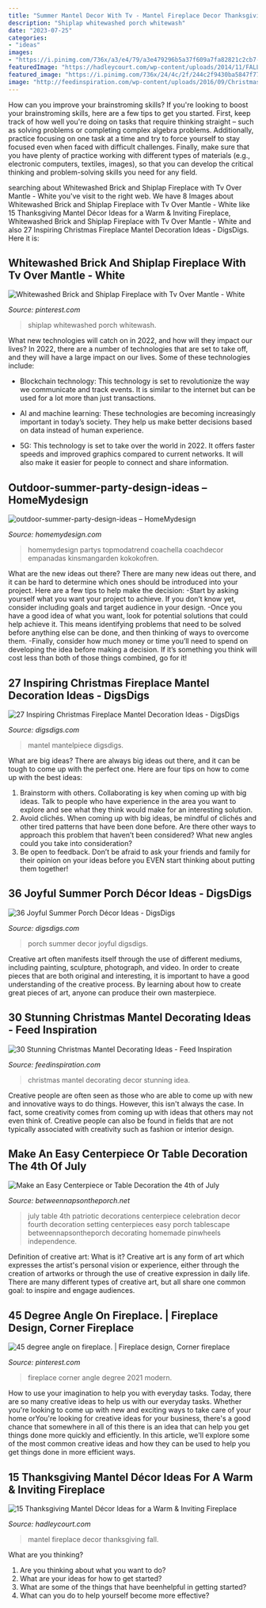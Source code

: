 ```yaml
---
title: "Summer Mantel Decor With Tv - Mantel Fireplace Decor Thanksgiving Fall"
description: "Shiplap whitewashed porch whitewash"
date: "2023-07-25"
categories:
- "ideas"
images:
- "https://i.pinimg.com/736x/a3/e4/79/a3e479296b5a37f609a7fa82821c2cb7--degree-angle-angles.jpg"
featuredImage: "https://hadleycourt.com/wp-content/uploads/2014/11/FALL-MANTEL-DECOR-IDEAS-HADLEY-COURT-FEATURE-Lynda-Quintero-Davids-14.jpg"
featured_image: "https://i.pinimg.com/736x/24/4c/2f/244c2f9430ba5847f77f6ef989506d85.jpg"
image: "http://feedinspiration.com/wp-content/uploads/2016/09/Christmas-Mantel-Decor-Idea.jpg"
---
```



How can you improve your brainstroming skills?
If you're looking to boost your brainstroming skills, here are a few tips to get you started. First, keep track of how well you're doing on tasks that require thinking straight – such as solving problems or completing complex algebra problems. Additionally, practice focusing on one task at a time and try to force yourself to stay focused even when faced with difficult challenges. Finally, make sure that you have plenty of practice working with different types of materials (e.g., electronic computers, textiles, images), so that you can develop the critical thinking and problem-solving skills you need for any field.

	

		
searching about Whitewashed Brick and Shiplap Fireplace with Tv Over Mantle - White you've visit to the right web. We have 8 Images about Whitewashed Brick and Shiplap Fireplace with Tv Over Mantle - White like 15 Thanksgiving Mantel Décor Ideas for a Warm &amp; Inviting Fireplace, Whitewashed Brick and Shiplap Fireplace with Tv Over Mantle - White and also 27 Inspiring Christmas Fireplace Mantel Decoration Ideas - DigsDigs. Here it is:
		
    
## Whitewashed Brick And Shiplap Fireplace With Tv Over Mantle - White

<img loading=lazy src="https://i.pinimg.com/736x/24/4c/2f/244c2f9430ba5847f77f6ef989506d85.jpg" onerror="this.onerror=null;this.src='https://tse1.mm.bing.net/th?id=OIP.LgY0Lj50w_XDqRds_qV_WAHaJ3&amp;pid=15.1';" alt="Whitewashed Brick and Shiplap Fireplace with Tv Over Mantle - White">

_Source: pinterest.com_

>shiplap whitewashed porch whitewash. 

	

What new technologies will catch on in 2022, and how will they impact our lives?
In 2022, there are a number of technologies that are set to take off, and they will have a large impact on our lives. Some of these technologies include: 
- Blockchain technology: This technology is set to revolutionize the way we communicate and track events. It is similar to the internet but can be used for a lot more than just transactions. 

- AI and machine learning: These technologies are becoming increasingly important in today’s society. They help us make better decisions based on data instead of human experience. 

- 5G: This technology is set to take over the world in 2022. It offers faster speeds and improved graphics compared to current networks. It will also make it easier for people to connect and share information.

    
## Outdoor-summer-party-design-ideas – HomeMydesign

<img loading=lazy src="https://homemydesign.com/wp-content/uploads/2019/08/outdoor-summer-party-design-ideas.jpg" onerror="this.onerror=null;this.src='https://tse3.mm.bing.net/th?id=OIP.oIDlAApWc18Mq95qf4rpwgHaLF&amp;pid=15.1';" alt="outdoor-summer-party-design-ideas – HomeMydesign">

_Source: homemydesign.com_

>homemydesign partys topmodatrend coachella coachdecor empanadas kinsmangarden kokokofren. 

	

What are the new ideas out there?
There are many new ideas out there, and it can be hard to determine which ones should be introduced into your project. Here are a few tips to help make the decision: 
-Start by asking yourself what you want your project to achieve. If you don’t know yet, consider including goals and target audience in your design.
-Once you have a good idea of what you want, look for potential solutions that could help achieve it. This means identifying problems that need to be solved before anything else can be done, and then thinking of ways to overcome them.
-Finally, consider how much money or time you’ll need to spend on developing the idea before making a decision. If it’s something you think will cost less than both of those things combined, go for it!

    
## 27 Inspiring Christmas Fireplace Mantel Decoration Ideas - DigsDigs

<img loading=lazy src="https://www.digsdigs.com/photos/inspiring-mantelpiece-decoration-ideas-28.jpg" onerror="this.onerror=null;this.src='https://tse2.mm.bing.net/th?id=OIP.HTphBQYiEAOlbnmKSB35NgHaIh&amp;pid=15.1';" alt="27 Inspiring Christmas Fireplace Mantel Decoration Ideas - DigsDigs">

_Source: digsdigs.com_

>mantel mantelpiece digsdigs. 

	

What are big ideas?
There are always big ideas out there, and it can be tough to come up with the perfect one. Here are four tips on how to come up with the best ideas: 
1. Brainstorm with others. Collaborating is key when coming up with big ideas. Talk to people who have experience in the area you want to explore and see what they think would make for an interesting solution. 
2. Avoid clichés. When coming up with big ideas, be mindful of clichés and other tired patterns that have been done before. Are there other ways to approach this problem that haven’t been considered? What new angles could you take into consideration? 
3. Be open to feedback. Don’t be afraid to ask your friends and family for their opinion on your ideas before you EVEN start thinking about putting them together!

    
## 36 Joyful Summer Porch Décor Ideas - DigsDigs

<img loading=lazy src="https://www.digsdigs.com/photos/joyful-summer-porch-decor-ideas-38.jpg" onerror="this.onerror=null;this.src='https://tse2.mm.bing.net/th?id=OIP.A_9-TwZTS6qPhKuPmuc18QHaIm&amp;pid=15.1';" alt="36 Joyful Summer Porch Décor Ideas - DigsDigs">

_Source: digsdigs.com_

>porch summer decor joyful digsdigs. 

	

Creative art often manifests itself through the use of different mediums, including painting, sculpture, photograph, and video. In order to create pieces that are both original and interesting, it is important to have a good understanding of the creative process. By learning about how to create great pieces of art, anyone can produce their own masterpiece.

    
## 30 Stunning Christmas Mantel Decorating Ideas - Feed Inspiration

<img loading=lazy src="http://feedinspiration.com/wp-content/uploads/2016/09/Christmas-Mantel-Decor-Idea.jpg" onerror="this.onerror=null;this.src='https://tse4.mm.bing.net/th?id=OIP.NDzUOB6DrmbFcqxTjBWnCAHaLF&amp;pid=15.1';" alt="30 Stunning Christmas Mantel Decorating Ideas - Feed Inspiration">

_Source: feedinspiration.com_

>christmas mantel decorating decor stunning idea. 

	

Creative people are often seen as those who are able to come up with new and innovative ways to do things. However, this isn't always the case. In fact, some creativity comes from coming up with ideas that others may not even think of. Creative people can also be found in fields that are not typically associated with creativity such as fashion or interior design.

    
## Make An Easy Centerpiece Or Table Decoration The 4th Of July

<img loading=lazy src="http://betweennapsontheporch.net/wp-content/uploads/2012/06/Patriotic-Table-Setting-a_wm1.jpg" onerror="this.onerror=null;this.src='https://tse2.mm.bing.net/th?id=OIP.u6t06L2ve3DQbuc6T8y58AHaLS&amp;pid=15.1';" alt="Make an Easy Centerpiece or Table Decoration the 4th of July">

_Source: betweennapsontheporch.net_

>july table 4th patriotic decorations centerpiece celebration decor fourth decoration setting centerpieces easy porch tablescape betweennapsontheporch decorating homemade pinwheels independence. 

	

Definition of creative art: What is it?
Creative art is any form of art which expresses the artist's personal vision or experience, either through the creation of artworks or through the use of creative expression in daily life. There are many different types of creative art, but all share one common goal: to inspire and engage audiences.

    
## 45 Degree Angle On Fireplace. | Fireplace Design, Corner Fireplace

<img loading=lazy src="https://i.pinimg.com/736x/a3/e4/79/a3e479296b5a37f609a7fa82821c2cb7--degree-angle-angles.jpg" onerror="this.onerror=null;this.src='https://tse2.mm.bing.net/th?id=OIP.M0oNNtU9hUYSwG50yl4RQAHaMJ&amp;pid=15.1';" alt="45 degree angle on fireplace. | Fireplace design, Corner fireplace">

_Source: pinterest.com_

>fireplace corner angle degree 2021 modern. 

	

How to use your imagination to help you with everyday tasks.
Today, there are so many creative ideas to help us with our everyday tasks. Whether you're looking to come up with new and exciting ways to take care of your home orYou're looking for creative ideas for your business, there's a good chance that somewhere in all of this there is an idea that can help you get things done more quickly and efficiently. In this article, we'll explore some of the most common creative ideas and how they can be used to help you get things done in more efficient ways.

    
## 15 Thanksgiving Mantel Décor Ideas For A Warm &amp; Inviting Fireplace

<img loading=lazy src="https://hadleycourt.com/wp-content/uploads/2014/11/FALL-MANTEL-DECOR-IDEAS-HADLEY-COURT-FEATURE-Lynda-Quintero-Davids-14.jpg" onerror="this.onerror=null;this.src='https://tse1.mm.bing.net/th?id=OIP.D-u2mQllA_VGLrQN-xaT4gHaLJ&amp;pid=15.1';" alt="15 Thanksgiving Mantel Décor Ideas for a Warm &amp; Inviting Fireplace">

_Source: hadleycourt.com_

>mantel fireplace decor thanksgiving fall. 

	

What are you thinking?
1. Are you thinking about what you want to do?
2. What are your ideas for how to get started? 
3. What are some of the things that have beenhelpful in getting started?
4. What can you do to help yourself become more effective?

